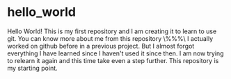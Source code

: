 # hello_world
Hello World! This is my first repository and I am creating it to learn to use git. You can know more about me from this repository
\\%%%\\
I actually worked on github before in a previous project. But I almost forgot everything I have learned since I haven't used it since then. I am now trying to relearn it again and this time take even a step further. This repository is my starting point. 
